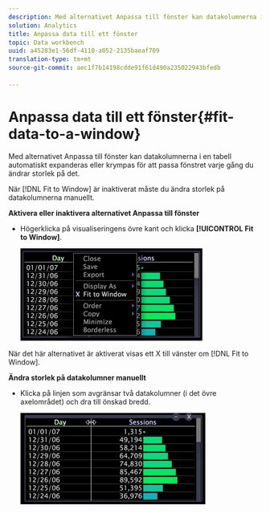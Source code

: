 ```yaml
---
description: Med alternativet Anpassa till fönster kan datakolumnerna i en tabell automatiskt expanderas eller krympas för att passa fönstret varje gång du ändrar storlek på det.
solution: Analytics
title: Anpassa data till ett fönster
topic: Data workbench
uuid: a45283e1-56df-4110-a052-2135baeaf709
translation-type: tm+mt
source-git-commit: aec1f7b14198cdde91f61d490a235022943bfedb

---
```



# Anpassa data till ett fönster{#fit-data-to-a-window}

Med alternativet Anpassa till fönster kan datakolumnerna i en tabell automatiskt expanderas eller krympas för att passa fönstret varje gång du ändrar storlek på det.

När [!DNL Fit to Window] är inaktiverat måste du ändra storlek på datakolumnerna manuellt.

**Aktivera eller inaktivera alternativet Anpassa till fönster**

* Högerklicka på visualiseringens övre kant och klicka **[!UICONTROL Fit to Window]**.

   ![](assets/mnu_Table_Fit.png)

När det här alternativet är aktiverat visas ett X till vänster om [!DNL Fit to Window].

**Ändra storlek på datakolumner manuellt**

* Klicka på linjen som avgränsar två datakolumner (i det övre axelområdet) och dra till önskad bredd.

   ![](assets/mnu_Table_Resize.png)

